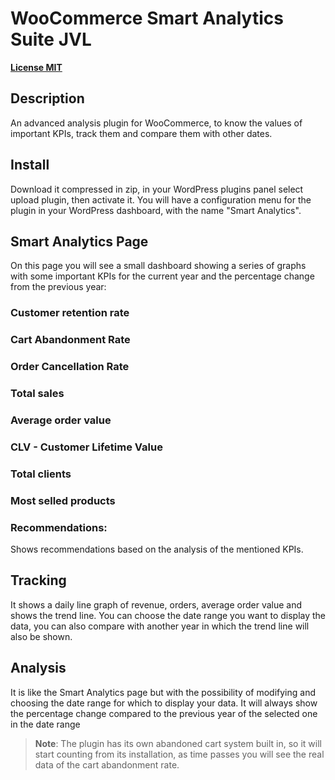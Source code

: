 # WooCommerce Smart Analytics Suite JVL

[**License MIT**](https://github.com/javiervilchezl/woocommerce-smart-analytics-suite-jvl/blob/master/LICENSE)

## Description

An advanced analysis plugin for WooCommerce, to know the values of important KPIs, track them and compare them with other dates.

## Install

Download it compressed in zip, in your WordPress plugins panel select upload plugin, then activate it.
You will have a configuration menu for the plugin in your WordPress dashboard, with the name "Smart Analytics".

## Smart Analytics Page

On this page you will see a small dashboard showing a series of graphs with some important KPIs for the current year and the percentage change from the previous year:
### Customer retention rate
### Cart Abandonment Rate
### Order Cancellation Rate
### Total sales
### Average order value
### CLV - Customer Lifetime Value
### Total clients
### Most selled products
### Recommendations:
Shows recommendations based on the analysis of the mentioned KPIs.

## Tracking

It shows a daily line graph of revenue, orders, average order value and shows the trend line.
You can choose the date range you want to display the data, you can also compare with another year in which the trend line will also be shown.

## Analysis

It is like the Smart Analytics page but with the possibility of modifying and choosing the date range for which to display your data.
It will always show the percentage change compared to the previous year of the selected one in the date range



>**Note**: The plugin has its own abandoned cart system built in, so it will start counting from its installation, as time passes you will see the real data of the cart abandonment rate.